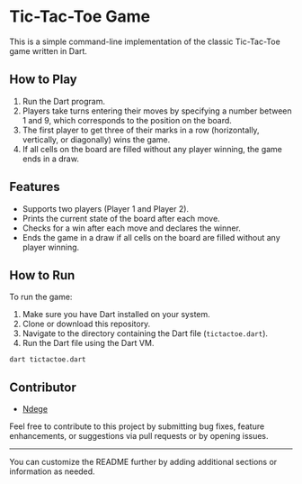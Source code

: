 



# Tic-Tac-Toe Game

This is a simple command-line implementation of the classic Tic-Tac-Toe game written in Dart.

## How to Play

1. Run the Dart program.
2. Players take turns entering their moves by specifying a number between 1 and 9, which corresponds to the position on the board.
3. The first player to get three of their marks in a row (horizontally, vertically, or diagonally) wins the game.
4. If all cells on the board are filled without any player winning, the game ends in a draw.

## Features

- Supports two players (Player 1 and Player 2).
- Prints the current state of the board after each move.
- Checks for a win after each move and declares the winner.
- Ends the game in a draw if all cells on the board are filled without any player winning.

## How to Run

To run the game:

1. Make sure you have Dart installed on your system.
2. Clone or download this repository.
3. Navigate to the directory containing the Dart file (`tictactoe.dart`).
4. Run the Dart file using the Dart VM.

```
dart tictactoe.dart
```

## Contributor

- [Ndege ](https://github.com/Dart-Main_Concepts)

Feel free to contribute to this project by submitting bug fixes, feature enhancements, or suggestions via pull requests or by opening issues.

---

You can customize the README further by adding additional sections or information as needed.